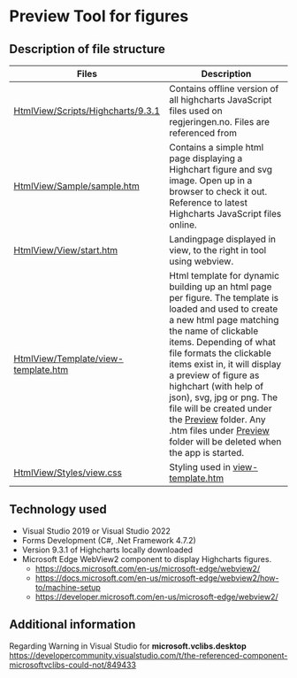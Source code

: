 # Preview Tool for figures


##  Description of file structure


|Files           |Description
|----------------|------------------------------- 
|[HtmlView/Scripts/Highcharts/9.3.1](/HtmlView/Scripts/Highcharts/9.3.1)|Contains offline version of all highcharts JavaScript files used on regjeringen.no. Files are referenced from |[Preview/Template/view-template.htm](/Preview/Template/view-template.htm)
|[HtmlView/Sample/sample.htm](/HtmlView/Sample/sample.htm)|Contains a simple html page displaying a Highchart figure and svg image. Open up in a browser to check it out. Reference to latest Highcharts JavaScript files online.
|[HtmlView/View/start.htm](/HtmlView/View/default.htm)|Landingpage displayed in view, to the right in tool using webview.
|[HtmlView/Template/view-template.htm](/HtmlView/Template/view-template.htm)|Html template for dynamic building up an html page per figure. The template is loaded and used to create a new html page matching the name of clickable items. Depending of what file formats the clickable items exist in, it will display a preview of figure as highchart (with help of json), svg, jpg or png. The file will be created under the [Preview](/Preview) folder. Any .htm files under [Preview](/Preview) folder will be deleted when the app is started.
|[HtmlView/Styles/view.css](/HtmlView/Styles/view.css)|Styling used in [view-template.htm](/HtmlView/Template/view-template.htm)


##  Technology used
- Visual Studio 2019 or Visual Studio 2022
- Forms Development (C#, .Net Framework 4.7.2)
- Version 9.3.1 of Highcharts locally downloaded
- Microsoft Edge WebView2 component to display Highcharts figures. 
	- https://docs.microsoft.com/en-us/microsoft-edge/webview2/
	- https://docs.microsoft.com/en-us/microsoft-edge/webview2/how-to/machine-setup
	- https://developer.microsoft.com/en-us/microsoft-edge/webview2/


## Additional information
Regarding Warning in Visual Studio for **microsoft.vclibs.desktop**
https://developercommunity.visualstudio.com/t/the-referenced-component-microsoftvclibs-could-not/849433
